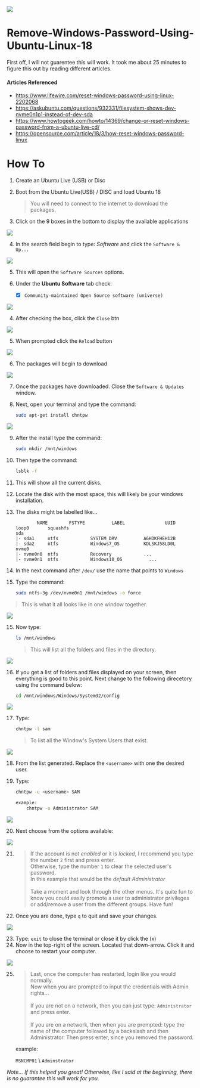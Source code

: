 <img src="images/00-ubuntu-opens-windows.png" style="max-width:600px;" />

# Remove-Windows-Password-Using-Ubuntu-Linux-18

First off, I will not guarentee this will work. It took me about 25 minutes to figure this out by reading different articles. 

#### Articles Referenced
- https://www.lifewire.com/reset-windows-password-using-linux-2202068
- https://askubuntu.com/questions/932331/filesystem-shows-dev-nvme0n1p1-instead-of-dev-sda
- https://www.howtogeek.com/howto/14369/change-or-reset-windows-password-from-a-ubuntu-live-cd/
- https://opensource.com/article/18/3/how-reset-windows-password-linux


# How To

1. Create an Ubuntu Live (USB) or Disc
2. Boot from the Ubuntu Live(USB) / DISC and load Ubuntu 18

    > You will need to connect to the internet to download the packages.

3. Click on the 9 boxes in the bottom to display the available applications

![](images/01-ubuntu-desktop.png)


4. In the search field begin to type: *Software* and click the ```Software & Up...```

![](images/02-search-software.png)

5. This will open the ```Software Sources``` options.

6. Under the **Ubuntu Software** tab check: 
    
    - [x] ```Community-maintained Open Source software (universe)```

![](images/03-ubuntu-software-tab.png)


4. After checking the box, click the ```Close``` btn

![](images/04-ubuntu-software-close-btn.png)

5. When prompted click the ```Reload``` button

![](images/05-click-reload-btn.png)

6. The packages will begin to download

![](images/06-downloading-pkgs.png)

7. Once the packages have downloaded. Close the ```Software & Updates``` window.

8. Next, open your terminal and type the command: 

    ```bash
    sudo apt-get install chntpw
    ```

![](images/07-install-chntpw.png)


9. After the install type the command:

    ```bash
    sudo mkdir /mnt/windows
    ```

10. Then type the command: 

    ```bash
    lsblk -f
    ```

11. This will show all the current disks.
12. Locate the disk with the most space, this will likely be your windows installation. 
13. The disks might be labelled like...

                NAME        FSTYPE          LABEL               UUID
        loop0       squashfs        
        sda
        |- sda1     ntfs            SYSTEM_DRV          A6HDKFHEH12B
        |- sda2     ntfs            Windows7_OS         KDLSKJ58LD0L
        nvme0
        |- nvme0n0  ntfs            Recovery            ...
        |- nvme0n1  ntfs            Windows10_OS          ...


13. In the next command after ```/dev/``` use the name that points to ```Windows```
14. Type the command:
    ```bash
    sudo ntfs-3g /dev/nvme0n1 /mnt/windows -o force
    ```

> This is what it all looks like in one window together.

![](images/08-mount-disk.png)

15. Now type:
    ```bash
    ls /mnt/windows
    ```
    > This will list all the folders and files in the directory.

![](images/09-list-mounted-disk.png)

16. If you get a list of folders and files displayed on your screen, then everything is good to this point. Next change to the following direcetory using the command below:
    ```bash
    cd /mnt/windows/Windows/System32/config
    ```

![](images/10-change-directory.png)

17. Type:
    ```bash
    chntpw -l sam
    ```
    > To list all the Window's System Users that exist.

![](images/11-list-users.png)

18. From the list generated. Replace the ```<username>``` with one the desired user.

19. Type:
    ```bash
    chntpw -u <username> SAM
    ```

    ```bash
    example:
        chntpw -u Administrator SAM
    ```

![](images/12-edit-user.png)


20. Next choose from the options available:

![](images/13-user-options.png)


21. > If the account is not *enabled* or it is *locked*, I recommend you type the number ```2``` first and press enter. <br />
    > Otherwise, type the number ```1``` to clear the selected user's password. <br />
    > In this example that would be the *default Administrator*<br /><br />
    > Take a moment and look through the other menus. It's quite fun to know you could easily promote a user to administrator privileges or add/remove a user from the different groups. Have fun!

22. Once you are done, type ```q``` to quit and save your changes.

![](images/14-save-changes.png)

23. Type: ```exit``` to close the terminal or close it by click the (x)
24. Now in the top-right of the screen. Located that down-arrow. Click it and choose to restart your computer.

![](images/15-restart.png)

25. > Last, once the computer has restarted, login like you would normally.<br />
    > Now when you are prompted to input the credentials with Admin rights...<br />
    > <br />
    > If you are not on a network, then you can just type: ```Administrator``` and press enter.
    > <br /><br />
    > If you are on a network, then when you are prompted: type the name of the computer followed by a backslash and then Administrator. Then press enter, since you removed the password.

    example:

    ```MSNCMP01``` \\ ```Adminstrator```


*Note... If this helped you great! Otherwise, like I said at the beginning, there is no guarantee this will work for you.*